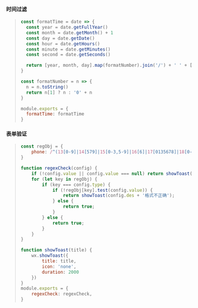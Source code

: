 #### 时间过滤

> ```js
> const formatTime = date => {
>   const year = date.getFullYear()
>   const month = date.getMonth() + 1
>   const day = date.getDate()
>   const hour = date.getHours()
>   const minute = date.getMinutes()
>   const second = date.getSeconds()
> 
>   return [year, month, day].map(formatNumber).join('/') + ' ' + [hour, minute, second].map(formatNumber).join(':')
> }
> 
> const formatNumber = n => {
>   n = n.toString()
>   return n[1] ? n : '0' + n
> }
> 
> module.exports = {
>   formatTime: formatTime
> }
> ```

#### 表单验证

> ```javascript
> const regObj = {
>     phone: /^(13[0-9]|14[579]|15[0-3,5-9]|16[6]|17[0135678]|18[0-9]|19[89])\d{8}$/,
> }
> 
> function regexCheck(config) {
>     if (!config.value || config.value === null) return showToast(config.des + '不能为空');
>     for (let key in regObj) {
>         if (key === config.type) {
>             if (!regObj[key].test(config.value)) {
>                 return showToast(config.des + '格式不正确');
>             } else {
>                 return true;
>             }
>         } else {
>             return true;
>         }
>     }
> }
> 
> function showToast(title) {
>     wx.showToast({
>         title: title,
>         icon: 'none',
>         duration: 2000
>     })
> }
> module.exports = {
>     regexCheck: regexCheck,
> }
> ```